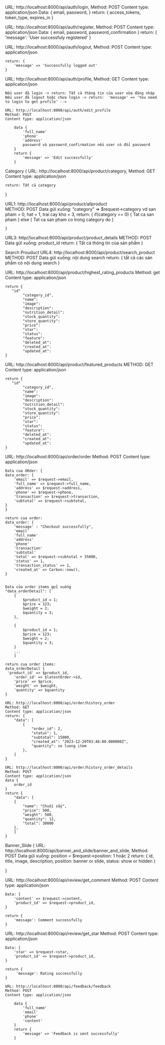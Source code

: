 <!-- ///////////////////////////////////// AUTH /////////////////////////////////////////-->
<!-- Login { -->
URL: http://localhost:8000/api/auth/login,
Method: POST
Content type: application/json
Data: {
email,
password,
}
return: {
access_tokens,
token_type,
expires_in
}


<!-- Register { -->
URL: http://localhost:8000/api/auth/register,
Method: POST
Content type: application/json
Data: {
email,
password,
password_confirmation
}
return: {
'message': 'User successfuly registered'
}


<!-- Logout { -->
URL: http://localhost:8000/api/auth/logout,
Method: POST
Content type: application/json

    return: {
        'message' => 'Successfully logged out'
    }


<!-- Profile { -->
URL: http://localhost:8000/api/auth/profile,
Method: GET
Content type: application/json

    Nếu user đã login -> return: Tất cả thông tin của user vừa đăng nhập
    Nếu user đã logout hoặc chưa login -> return:  'message' => 'You need to login to get profile' -->



<!-- Edit profile { -->
    URL: http://localhost:8000/api/auth/edit_profile
    Method: POST
    Content type: application/json

        data {
            'full_name'
            'phone'
            'address'
            password và password_confirmation nếu user có đổi password
        }
        return {
            'message' => 'Edit successfully'    
        }

<!-- ///////////////////////////////////// CATEGORY /////////////////////////////////////////-->

Category {
URL: http://localhost:8000/api/product/category,
Method: GET
Content type: application/json

    return: Tất cả category

}

<!-- ///////////////////////////////////// PRODUCT /////////////////////////////////////////-->

<!-- Product { -->
URL1: http://localhost:8000/api/product/allproduct  
METHOD: POST
    Data gửi xuống: 
        "category" => $request->category vd san pham = 0, hat = 1, trai cay kho = 3,
     return: {
        if(category == 0) {
            Tat ca san pham 
        }
        else {
            Tat ca san pham co trong category do
        }

    }


<!-- Product Details -->
URL3: http//localhost:8000/api/product/product_details
METHOD: POST
    Data gửi xuống: product_id
    return: {
        Tất cả thông tin của sản phẩm
    }

Search Prouduct
URL4: http://localhost:8000/api/product/search_product
METHOD: POST
    Data gửi xuống: nội dung search
    return: {
        tất cả các sản phẩm có nội dung search
    }


<!-- Top 5 product co sao cao nhat { -->
URL: http://localhost:8000/api/product/highest_rating_products
Method: get
Content type: application/json

    return {
       "id"
            "category_id",
            "name":
            "image":
            "description":
            "nutrition_detail":
            "stock_quantity":
            "store_quantity":
            "price":
            "star":
            "status":
            "feature":
            "deleted_at":
            "created_at":
            "updated_at":
    }



<!-- Top 5 product noi bat  { -->
URL: http://localhost:8000/api/product/featured_products
METHOD: GET
Content type: application/json

    return {
       "id"
            "category_id",
            "name":
            "image":
            "description":
            "nutrition_detail":
            "stock_quantity":
            "store_quantity":
            "price":
            "star":
            "status":
            "feature":
            "deleted_at":
            "created_at":
            "updated_at":
    }




<!-- ///////////////////////////////////// ORDER /////////////////////////////////////////-->

<!-- Order { -->
URL: http://localhost:8000/api/order/order
Method: POST
Content type: application/json

    Data cua ORder: {
    data_order: {
        'email' => $request->email,
        'full_name' => $request->full_name,
        'address' => $request->address,
        'phone' => $request->phone,
        'transaction' => $request->transaction,
        'subtotal' => $request->subtotal,
    }
    }

    return cua order:
    data_order: {
        'message' : "Checkout successfully",
        'email'
        'full_name'
        'address'
        'phone'
        'transaction'
        'subtotal'
        'total' => $request->subtotal + 35000,
        'status' => 1,
        'transaction_status' => 1,
        'created_at' => Carbon::now(),
    }


    Data của order items gửi xuống
    "data_orderDetail": [
        {
            $product_id = 1;
            $price = 123;
            $weight = 2;
            $quantity = 3;
        },

        {
            $product_id = 1;
            $price = 123;
            $weight = 2;
            $quantity = 3;
        }
        ...
        ]

    return cua order items:
    data_orderDetail {
     'product_id' => $product_id,
        'order_id' => $latestOrder->id,
        'price' => $price,
        'weight' => $weight,
        'quantity' => $quantity
    }


<!-- History Order { -->
    URL: http://localhost:8000/api/order/history_order
    Method: GET
    Content type: application/json
    return: {
        "data": [
            {
                "order_id": 2,
                "status": 1,
                "subtotal": 15000,
                "created_at": "2023-12-20T03:46:00.000000Z",
                "quantity": so luong item 
            },
        ]
    }


<!-- History order details { -->
    URL: http://localhost:8000/api/order/history_order_details
    Method: POST
    Content type: application/json
    data {
        order_id
    }
    return {
        "data": [
        {
            "name": "Chuối sấy",
            "price": 500,
            "weight": 500,
            "quantity": 12,
            "total": 30000
        },
        ]
    }


<!-- ///////////////////////////////////// Banner_Slide /////////////////////////////////////////-->
Banner_Slide {
URL: http://localhost:8000/api/banner_and_slide/banner_and_slide,
Method: POST
    Data gửi xuống: position = $request->position: 1 hoặc 2
    return: {
        id, title, image, description, position: banner or slide, status: show or hidden
    }

}

<!-- ///////////////////////////////////// Review /////////////////////////////////////////-->
<!-- Get Comments { -->
URL: http://localhost:8000/api/review/get_comment
Method: POST
Content type: application/json

    Data: {
        'content' => $request->content,
        'product_id' => $request->product_id,
    }

    return {
        'message': Comment successfully
    }



<!-- Get Rating { -->
URL: http://localhost:8000/api/review/get_star
Method: POST
Content type: application/json

    Data: {
        'star' => $request->star,
        'product_id' => $request->product_id,
    }

    return {
         'message': Rating successfully
    }

<!-- ///////////////////////////////////// Feedback /////////////////////////////////////////-->
<!-- Feedback { -->
    URL: http://localhost:8000/api/feedback/feedback
    Method: POST
    Content type: application/json

        data {
            'full_name'
            'email'
            'phone'
            'content'
        }
        return {
            'message' => 'Feedback is sent successfully'    
        }


